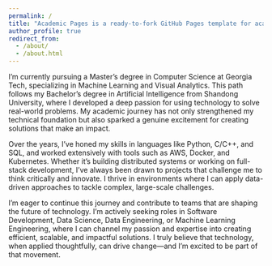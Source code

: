 ```yaml
---
permalink: /
title: "Academic Pages is a ready-to-fork GitHub Pages template for academic personal websites"
author_profile: true
redirect_from: 
  - /about/
  - /about.html
---
```


I’m currently pursuing a Master’s degree in Computer Science at Georgia Tech, specializing in Machine Learning and Visual Analytics. This path follows my Bachelor’s degree in Artificial Intelligence from Shandong University, where I developed a deep passion for using technology to solve real-world problems. My academic journey has not only strengthened my technical foundation but also sparked a genuine excitement for creating solutions that make an impact.

Over the years, I’ve honed my skills in languages like Python, C/C++, and SQL, and worked extensively with tools such as AWS, Docker, and Kubernetes. Whether it’s building distributed systems or working on full-stack development, I’ve always been drawn to projects that challenge me to think critically and innovate. I thrive in environments where I can apply data-driven approaches to tackle complex, large-scale challenges.

I’m eager to continue this journey and contribute to teams that are shaping the future of technology. I’m actively seeking roles in Software Development, Data Science, Data Engineering, or Machine Learning Engineering, where I can channel my passion and expertise into creating efficient, scalable, and impactful solutions. I truly believe that technology, when applied thoughtfully, can drive change—and I’m excited to be part of that movement.
